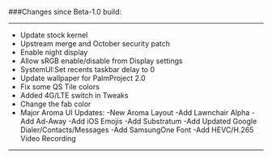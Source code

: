 
###Changes since Beta-1.0 build:

---------------------------------------------------
* Update stock kernel 
* Upstream merge and October security patch
* Enable night display
* Allow sRGB enable/disable from Display settings
* SystemUI:Set recents taskbar delay to 0 
* Update wallpaper for PalmProject 2.0
* Fix some QS Tile colors
* Added 4G/LTE switch in Tweaks
* Change the fab color
* Major Aroma UI Updates:
        -New Aroma Layout
        -Add Lawnchair Alpha
        -Add Ad-Away
        -Add iOS Emojis
        -Add Substratum
        -Add Updated Google Dialer/Contacts/Messages
        -Add SamsungOne Font
        -Add HEVC/H.265 Video Recording
	
---------------------------------------------------------
